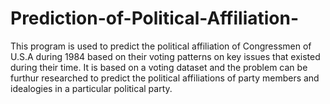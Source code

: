 # Prediction-of-Political-Affiliation-
This program is used to predict the political affiliation of Congressmen of U.S.A during 1984 based on their voting patterns on key issues that existed during their time. It is based on a voting dataset and the problem can be furthur researched to predict the political affiliations of party members and idealogies in a particular political party.
